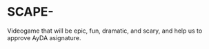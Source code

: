 # SCAPE-
Videogame that will be epic, fun, dramatic, and scary, and help us to approve AyDA asignature. 
